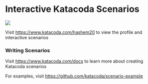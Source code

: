 # Interactive Katacoda Scenarios

[![](http://shields.katacoda.com/katacoda/hashem20/count.svg)](https://www.katacoda.com/hashem20 "Get your profile on Katacoda.com")

Visit https://www.katacoda.com/hashem20 to view the profile and interactive scenarios

### Writing Scenarios
Visit https://www.katacoda.com/docs to learn more about creating Katacoda scenarios

For examples, visit https://github.com/katacoda/scenario-example

